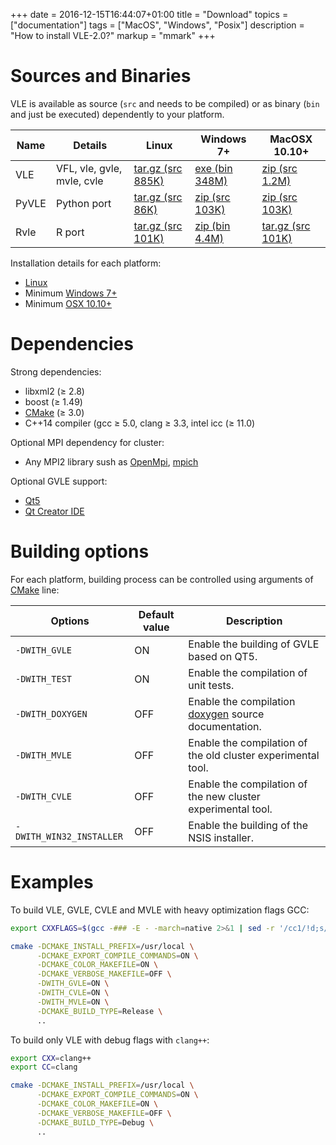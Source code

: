+++
date = 2016-12-15T16:44:07+01:00
title = "Download"
topics = ["documentation"]
tags = ["MacOS", "Windows", "Posix"]
description = "How to install VLE-2.0?"
markup = "mmark"
+++

Sources and Binaries
====================

VLE is available as source (`src` and needs to be compiled) or as binary (`bin` and just be executed) dependently to your platform.

| Name  | Details                    | Linux                                                                                             | Windows 7+                                                                                   | MacOSX 10.10+                                                                                |
|-------|----------------------------|---------------------------------------------------------------------------------------------------|----------------------------------------------------------------------------------------------|----------------------------------------------------------------------------------------------|
| VLE   | VFL, vle, gvle, mvle, cvle | [tar.gz (src 885K)](http://www.vle-project.org/pub/vle/2.0/2.0.0-alpha2/vle-2.0.0-alpha2.tar.gz)  | [exe (bin 348M)](http://www.vle-project.org/pub/vle/2.0/2.0.0-alpha2/vle-2.0.0-alpha2.exe)   | [zip (src 1.2M)](http://www.vle-project.org/pub/vle/2.0/2.0.0-alpha2/vle-2.0.0-alpha2.zip)   |
| PyVLE | Python port                | [tar.gz (src 86K)](http://www.vle-project.org/pub/vle/2.0/2.0.0-alpha2/pyvle-2.0.0-alpha2.tar.gz) | [zip (src 103K)](http://www.vle-project.org/pub/vle/2.0/2.0.0-alpha2/pyvle-2.0.0-alpha2.zip) | [zip (src 103K)](http://www.vle-project.org/pub/vle/2.0/2.0.0-alpha2/)                       |
| Rvle  | R port                     | [tar.gz (src 101K)](http://www.vle-project.org/pub/vle/2.0/2.0.0-alpha2/rvle_2.0.0-2.tar.gz)      | [zip (bin 4.4M)](http://www.vle-project.org/pub/vle/2.0/2.0.0-alpha2/rvle_2.0.0-2.zip)       | [tar.gz (src 101K)](http://www.vle-project.org/pub/vle/2.0/2.0.0-alpha2/rvle_2.0.0-2.tar.gz) |

Installation details for each platform:

- [Linux](linux)
- Minimum [Windows 7+](windows)
- Minimum [OSX 10.10+](apple)

Dependencies
============

Strong dependencies:

- libxml2 (≥ 2.8)
- boost (≥ 1.49)
- [CMake](https://cmake.org/) (≥ 3.0)
- C++14 compiler (gcc ≥ 5.0, clang ≥ 3.3, intel icc (≥ 11.0)

Optional MPI dependency for cluster:

- Any MPI2 library sush as [OpenMpi](https://www.open-mpi.org/), [mpich](https://www.mpich.org/)

Optional GVLE support:

- [Qt5](https://doc.qt.io/qt-5/)
- [Qt Creator IDE](https://www.qt.io/ide/)

Building options
================

For each platform, building process can be controlled using arguments of [CMake](https://cmake.org/) line:

| Options                  | Default value | Description                                                                                   |
|--------------------------|---------------|-----------------------------------------------------------------------------------------------|
| `-DWITH_GVLE`            | ON            | Enable the building of GVLE based on QT5.                                                     |
| `-DWITH_TEST`            | ON            | Enable the compilation of unit tests.                                                         |
| `-DWITH_DOXYGEN`         | OFF           | Enable the compilation [doxygen](http://www.stack.nl/~dimitri/doxygen/) source documentation. |
| `-DWITH_MVLE`            | OFF           | Enable the compilation of the old cluster experimental tool.                                  |
| `-DWITH_CVLE`            | OFF           | Enable the compilation of the new cluster experimental tool.                                  |
| `-DWITH_WIN32_INSTALLER` | OFF           | Enable the building of the NSIS installer.                                                    |

Examples
========

To build VLE, GVLE, CVLE and MVLE with heavy optimization flags GCC:

``` bash
export CXXFLAGS=$(gcc -### -E - -march=native 2>&1 | sed -r '/cc1/!d;s/(")|(^.* - )|( -mno-[^\ ]+)//g')

cmake -DCMAKE_INSTALL_PREFIX=/usr/local \
      -DCMAKE_EXPORT_COMPILE_COMMANDS=ON \
      -DCMAKE_COLOR_MAKEFILE=ON \
      -DCMAKE_VERBOSE_MAKEFILE=OFF \
      -DWITH_GVLE=ON \
      -DWITH_CVLE=ON \
      -DWITH_MVLE=ON \
      -DCMAKE_BUILD_TYPE=Release \
      ..
```

To build only VLE with debug flags with `clang++`:

``` bash
export CXX=clang++
export CC=clang

cmake -DCMAKE_INSTALL_PREFIX=/usr/local \
      -DCMAKE_EXPORT_COMPILE_COMMANDS=ON \
      -DCMAKE_COLOR_MAKEFILE=ON \
      -DCMAKE_VERBOSE_MAKEFILE=OFF \
      -DCMAKE_BUILD_TYPE=Debug \
      ..
```

